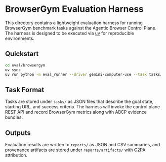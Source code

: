 # BrowserGym Evaluation Harness

This directory contains a lightweight evaluation harness for running BrowserGym benchmark tasks against the Agentic Browser Control Plane. The harness is designed to be executed via [uv](https://github.com/astral-sh/uv) for reproducible environments.

## Quickstart

```bash
cd eval/browsergym
uv sync
uv run python -m eval_runner --driver gemini-computer-use --task tasks/sample_login.json
```

## Task Format

Tasks are stored under `tasks/` as JSON files that describe the goal state, starting URL, and success criteria. The harness will invoke the control plane REST API and record BrowserGym metrics along with ABCP evidence bundles.

## Outputs

Evaluation results are written to `reports/` as JSON and CSV summaries, and provenance artifacts are stored under `reports/artifacts/` with C2PA attribution.
